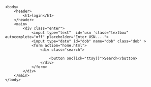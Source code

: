 




<!DOCTYPE html>
<html lang="en">
    <head>
        <title>login</title>
        <link rel="stylesheet" href="login.css">
        <link rel="stylesheet" href="https://fonts.googleapis.com/css?family=Comfortaa">
        <link rel="stylesheet" href="https://fonts.googleapis.com/css?family=Ubuntu">
        <link rel="stylesheet" href="https://fonts.googleapis.com/css?family=Rock Salt">
        <script src="https://kit.fontawesome.com/b59c55b5a0.js" crossorigin="anonymous"></script>
    </head>
    <script src="login.js"></script>

    <body>
        <header>
            <h1>login</h1>
        </header>
        <main>
            <div class="enter">
                <input type="text"  id='usn 'class="textbox" autocomplete="off" placeholder="Enter USN....">
                <input type="date" id="dob" name="dob" class="dob" >
                <form action="home.html">
                    <div class="search">

                        <button onclick="ttsy()">Search</button>
                    </div>
                </form>
            </div>
        </main>
    </body>
</html>
